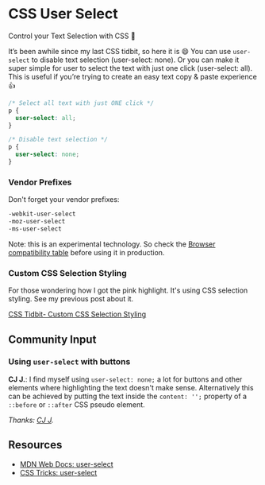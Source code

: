 # CSS User Select

Control your Text Selection with CSS 🎉

It’s been awhile since my last CSS tidbit, so here it is 😄 You can use `user-select` to disable text selection (user-select: none). Or you can make it super simple for user to select the text with just one click (user-select: all). This is useful if you’re trying to create an easy text copy & paste experience 👍

```css
/* Select all text with just ONE click */
p {
  user-select: all;
}

/* Disable text selection */
p {
  user-select: none;
}
```

### Vendor Prefixes

Don't forget your vendor prefixes:

```css
-webkit-user-select
-moz-user-select
-ms-user-select
```

Note: this is an experimental technology. So check the [Browser compatibility table](https://developer.mozilla.org/en-US/docs/Web/CSS/user-select#Browser_compatibility) before using it in production.

### Custom CSS Selection Styling

For those wondering how I got the pink highlight. It's using CSS selection styling. See my previous post about it.

[CSS Tidbit- Custom CSS Selection Styling](http://www.samanthaming.com/tidbits/6-custom-css-selection-styling)


## Community Input

### Using `user-select` with buttons

**CJ J.**: I find myself using `user-select: none;` a lot for buttons and other elements where highlighting the text doesn't make sense. Alternatively this can be achieved by putting the text inside the `content: '';` property of a `::before` or `::after` CSS pseudo element.

_Thanks: [CJ J](https://www.linkedin.com/in/~cj-johnson)._

## Resources

- [MDN Web Docs: user-select](https://developer.mozilla.org/en-US/docs/Web/CSS/user-select)
- [CSS Tricks: user-select](https://css-tricks.com/almanac/properties/u/user-select/)
